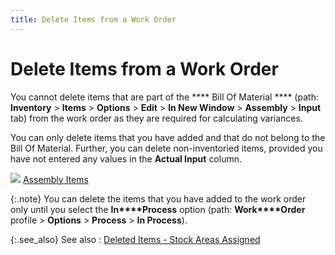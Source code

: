 ```yaml
---
title: Delete Items from a Work Order
---
```


# Delete Items from a Work Order


You cannot delete items that are part of the **** Bill Of Material **** (path:  **Inventory** > **Items** > **Options** >  **Edit** > **In 
 New Window** > **Assembly**  > **Input** tab) from the work  order as they are required for calculating variances.


You can only delete items that you have added and that do not belong  to the Bill Of Material. Further, you can delete non-inventoried items,  provided you have not entered any values in the **Actual 
 Input** column.


![]({{site.ba_baseurl}}/img/lens.gif) [Assembly  Items]({{site.mi_chm}}/item-profile-details/item-types/assembly/assembly.html)


{:.note}
You can delete the items that you have added  to the work order only until you select the **In****Process** option (path: **Work****Order** profile > **Options**  > **Process** > **In 
 Process**).


{:.see_also}
See also
: [Deleted  Items - Stock Areas Assigned]({{site.ba_baseurl}}/prod-asm/creating-wo/wo-details/item-dtls/del-items-from-wo/stock_area_preference_for_deleted_items.html)
